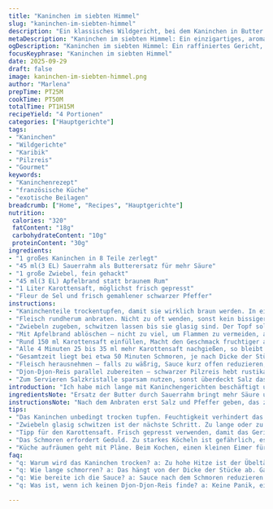```yaml
---
title: "Kaninchen im siebten Himmel"
slug: "kaninchen-im-siebten-himmel"
description: "Ein klassisches Wildgericht, bei dem Kaninchen in Butter angebraten wird, dann mit Zwiebeln und karibischem Rum abgelöscht und langsam in Karottensaft geschmort. Die Zutaten wurden leicht variiert, z. B. mit Creme fraîche statt Butter und Apfelbrand statt Rum, für mehr Tiefe. Wichtig sind die Geräusche und Gerüche während des Anbratens und beim Schmoren, um die Garzeit individuell anzupassen. Serviert wird das Kaninchen mit ungewöhnlichem Djon-Djon-Reis – ein Pilzreis aus der Heimat Haitis, der dem Gericht eine erdige Note verleiht. Wenig Salz, dafür klare Pfefferwürze. Wer keinen Karottensaft mag, kann auch Apfelsaft oder Fenchelsaft nehmen. Der Trick – nicht zu stark köcheln, sonst wird das Fleisch trocken. Geduld zahlt sich aus."
metaDescription: "Kaninchen im siebten Himmel: Ein einzigartiges, aromatisches Wildgericht mit karibischem Flair, perfekt für Feinschmecker"
ogDescription: "Kaninchen im siebten Himmel: Ein raffiniertes Gericht, das saftiges Fleisch und besondere Aromen vereint. Perfekt für festliche Anlässe und Genussmomente"
focusKeyphrase: "Kaninchen im siebten Himmel"
date: 2025-09-29
draft: false
image: kaninchen-im-siebten-himmel.png
author: "Marlena"
prepTime: PT25M
cookTime: PT50M
totalTime: PT1H15M
recipeYield: "4 Portionen"
categories: ["Hauptgerichte"]
tags:
- "Kaninchen"
- "Wildgerichte"
- "Karibik"
- "Pilzreis"
- "Gourmet"
keywords:
- "Kaninchenrezept"
- "französische Küche"
- "exotische Beilagen"
breadcrumb: ["Home", "Recipes", "Hauptgerichte"]
nutrition: 
 calories: "320"
 fatContent: "18g"
 carbohydrateContent: "10g"
 proteinContent: "30g"
ingredients:
- "1 großes Kaninchen in 8 Teile zerlegt"
- "45 ml(3 EL) Sauerrahm als Butterersatz für mehr Säure"
- "1 große Zwiebel, fein gehackt"
- "45 ml(3 EL) Apfelbrand statt braunem Rum"
- "1 Liter Karottensaft, möglichst frisch gepresst"
- "Fleur de Sel und frisch gemahlener schwarzer Pfeffer"
instructions:
- "Kaninchenteile trockentupfen, damit sie wirklich braun werden. In einem schweren Topf den Sauerrahm erhitzen – nimmt weniger Farbe weg als Butter, aber bringt schöne Säure rein."
- "Fleisch rundherum anbraten. Nicht zu oft wenden, sonst kein bissiger Karamellgeruch. 12 bis 18 Minuten, bis Haut knusprig wirkt und der Fettgeruch intensiver wird. Würzen mit Salz und Pfeffer schon jetzt, so zieht es besser ein."
- "Zwiebeln zugeben, schwitzen lassen bis sie glasig sind. Der Topf sollte jetzt leicht nach Süßem riechen, das zeigt, dass die Maillard-Reaktion läuft."
- "Mit Apfelbrand ablöschen – nicht zu viel, um Flammen zu vermeiden, aber genug für den typischen Aroma-Kick. Den aufgefangenen Bodensatz dabei lösen."
- "Rund 150 ml Karottensaft einfüllen, Macht den Geschmack fruchtiger als erwartet. Deckel drauf, Hitze reduzieren – simmern, nicht kochen. Immer wieder probieren, nicht strikt nach Zeit arbeiten."
- "Alle 4 Minuten 25 bis 35 ml mehr Karottensaft nachgießen, so bleibt das Fleisch feucht ohne matschig zu werden. Das Geräusch des Schmoren ändert sich – von blubbernd zu zartem Köcheln, dann ist es fast soweit."
- "Gesamtzeit liegt bei etwa 50 Minuten Schmoren, je nach Dicke der Stücke. Wer saubere Gabelprobe macht, merkt ob Kaninchen noch zu zäh ist."
- "Fleisch herausnehmen – falls zu wäßrig, Sauce kurz offen reduzieren, bis sie leicht sirupartig bindet. Passt zur Textur vom Kaninchen."
- "Djon-Djon-Reis parallel zubereiten – schwarzer Pilzreis hebt rustikale Süße vom Kaninchen hervor. Schmeckt auch gut mit Wildkräutern."
- "Zum Servieren Salzkristalle sparsam nutzen, sonst überdeckt Salz das feine Aroma. Frisch gemahlener schwarzer Pfeffer gibt den letzten Schliff."
introduction: "Ich habe mich lange mit Kaninchengerichten beschäftigt und festgestellt, dass die Garzeit stark variiert – kann schnell trocken werden, wenn man das Feuer zu hoch stellt. Die Idee, Sauerrahm statt Butter zu verwenden, gab dem Gericht eine feine, leicht säuerliche Note, die klassische Rezepte oft vermissen lassen. Apfelbrand statt Karibik-Rum – eine spontane Änderung, ausprobiert wegen leeren Regals – brachte eine milde Fruchtnote, die ich nie erwartet hätte. Karottensaft macht das Fleisch zart und gibt Süße, aber zu viel kann schnell den Geschmack verwässern. Die Kunst liegt im Beobachten – nicht in der Uhr. Ich schwöre auf die Geräusche des Schmoren, wenn sich das Blubbern verlangsamt, dann ist das Fleisch fast perfekt. Das Djon-Djon-Risotto rundet das Ganze ab – leicht erdiger Geschmack, kontrastiert mit der Säure. Ein Gericht, das nicht nach striktem Rezept lebt, sondern nach Gefühl."
ingredientsNote: "Ersatz der Butter durch Sauerrahm bringt mehr Säure und weniger Rauchpunkte, bei Bedarf auch geklärte Butter. Apfelbrand ist eine Alternative zum Rum, wegen milderer Süße und weniger Alkohol-Geruch. Frischer Karottensaft ist wichtig – Fertigware oft zu süß oder wässrig. Alternativ Fenchelsaft oder Apfelsaft verwenden. Zwiebeln können auch durch Schalotten ersetzt werden, wenn es feiner sein soll. Wichtig: Die Stücke trocken tupfen für schönes Anbraten. Salz erst beim Anbraten und beim Schmoren leicht nachwürzen, damit das Fleisch nicht austrocknet. Fleur de Sel für Finish, grob gemahlener Pfeffer betont die Aromen. Djon-Djon-Reis ist exotisch, kann aber mit dunklem Pilzrisotto ersetzt werden."
instructionsNote: "Nach dem Anbraten erst Salz und Pfeffer geben, das zieht besser ein. Niedrige Hitze während des Schmoren immer im Auge behalten, zu starkes Blubbern ist oft ein Fehler und trocknet das Fleisch aus. Kleine Menge Karottensaft nachgiessen – hilft, den Sud geschmackvoll und konzentriert zu halten. Nicht kochen, sondern simmern lassen. Zwiebeln anschwitzen, bis sie glasig, aber nicht braun sind – sonst wird es bitter. Ablöschen mit Alkohol richtig dosieren, zu viel Alkoholgeschmack stört, zu wenig zu fade. Gabelprobe nach etwa 35 Minuten, der Fleischsaft sollte klar sein. Am Ende Sauce kurz offen eindicken, sonst zu dünn. Persönlich sauce gern ohne Mehl binden, nur durch Reduktion. Parallel Reis, der Djon-Djon-Pilz benötigt etwas Zeit, vorher einweichen lohnt sich. Salz und Pfeffer erst zum Schluss anpassen, zu früh bitter oder zu salzig. Geräusche und Geruch beim Schmoren sind wertvoller als jegliche Uhrzeit."
tips:
- "Das Kaninchen unbedingt trocken tupfen. Feuchtigkeit verhindert das Anbräunen und reduziert den Karamellgeschmack. Bei zu hoher Hitze wird das Fleisch zäh. Darum auf mittlere Hitze achten. Der Duft während des Anbratens gibt einen Hinweis auf das Gelingen."
- "Zwiebeln glasig schwitzen ist der nächste Schritt. Zu lange oder zu heiß halten und sie werden bitter. Schauen und riechen – der richtige Zeitpunkt ist erreicht, wenn die Zwiebeln leicht süßlich duften. Zu wenig Zwiebeln? Der Geschmack wird flach. Mein Hinweis: Immer wieder probieren."
- "Tipp für den Karottensaft. Frisch gepresst verwenden, damit das Gericht schön fruchtig wird. Fertigprodukte können zu süß oder wässrig sein. Alternativ Fenchelsaft oder Apfelsaft ausprobieren. Aber dann in der Menge reduzieren. Ausgewogenheit ist wichtig."
- "Das Schmoren erfordert Geduld. Zu starkes Köcheln ist gefährlich, es trocknet das Fleisch aus. Geräusche hören, das Blubbern verändert sich. Jedes Mal wenn nachgießen, den Unterschied bemerken. Und wenn sich die Blasen reduzieren, ist es fast perfekt. Wünsche dir ein fein zartes Ergebnis."
- "Küche aufräumen geht mit Pläne. Beim Kochen, einen kleinen Eimer für die Reste bereitstellen. Auch wenn die Sauce zu dünn wird, nicht verzweifeln. Reduzieren hilft – ohne Mehl. Um sich die Lieblingsbeilage zu machen, die Zeit richtig einschätzen. Djon-Djon- Reis ist köstlich, aber Zeitaufwand beachten."
faq:
- "q: Warum wird das Kaninchen trocken? a: Zu hohe Hitze ist der Übeltäter. Darum, Hitze niedrig halten. Nicht zu lange köcheln. Immer wieder nach dem Klang und dem Duft richten."
- "q: Wie lange schmorren? a: Das hängt von der Dicke der Stücke ab. Gabelprobe ist wichtig. Saft klar? Dann ist es gut. Andernfalls noch etwas Zeit geben. Rühren nicht vergessen, das verbessert die Garung."
- "q: Wie bereite ich die Sauce? a: Sauce nach dem Schmoren reduzieren. Ist sie zu dünn? Einfach offen köcheln lassen. Ein guter Hinweis: Die Konsistenz sollte sirupartig sein. Gut darauf achten, dass der Geschmack intensiv bleibt."
- "q: Was ist, wenn ich keinen Djon-Djon-Reis finde? a: Keine Panik, ein dunkles Pilzrisotto funktioniert auch. Präsentation ist wichtig. Und der Geschmack bleibt trotzdem. Alternativen nutzen, kreativ kochen."

---
```

